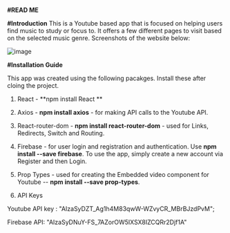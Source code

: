 **#READ ME**

**#Introduction**
This is a Youtube based app that is focused on helping users find music to study or focus to.
It offers a few different pages to visit based on the selected music genre.
Screenshots of the website below:

![image](https://user-images.githubusercontent.com/76694402/125815720-98bb059c-2471-4a68-a827-42957a265edf.png)


**#Installation Guide**

This app was created using the following pacakges. Install these after cloing the project.

1. React - **npm install React **
2. Axios - **npm install axios** - for making API calls to the Youtube API.
3. React-router-dom - **npm install react-router-dom** - used for Links, Redirects, Switch and Routing.
4. Firebase - for user login and registration and authentication. Use  **npm install --save firebase**.
To use the app, simply create a new account via Register and then Login.

6. Prop Types - used for creating the Embedded video component for Youtube  -- **npm install --save prop-types**.

7. API Keys

Youtube API key :  "AIzaSyDZT_Ag1h4M83qwW-WZvyCR_MBrBJzdPvM";

Firebase API: "AIzaSyDNuY-FS_7AZorOW5IXSX8IZCQRr2Djf1A"




